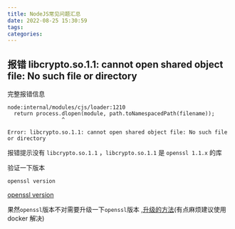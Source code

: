 ```yaml
---
title: NodeJS常见问题汇总
date: 2022-08-25 15:30:59
tags:
categories:
---
```


## 报错 libcrypto.so.1.1: cannot open shared object file: No such file or directory

 完整报错信息

```
node:internal/modules/cjs/loader:1210
  return process.dlopen(module, path.toNamespacedPath(filename));
                 ^

Error: libcrypto.so.1.1: cannot open shared object file: No such file or directory
```

报错提示没有 `libcrypto.so.1.1` ，`libcrypto.so.1.1` 是 `openssl 1.1.x` 的库

验证一下版本

```bash
openssl version
```

[openssl version](https://bitbw.top/public/img/my_gallery/c267a3e017f456c23e61e0d7d7278a2.png)

果然`openssl`版本不对需要升级一下`openssl`版本 ,[升级的方法](https://blog.csdn.net/londa/article/details/125861556)(有点麻烦建议使用 docker 解决)
